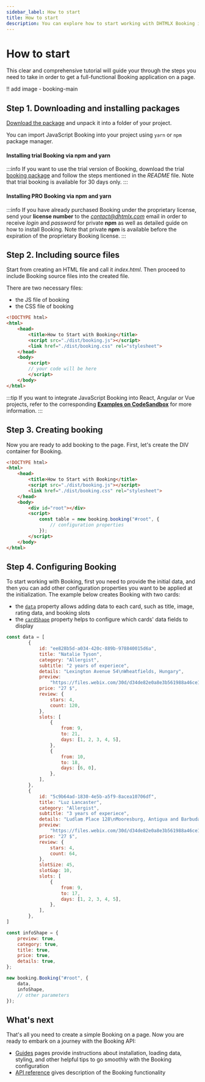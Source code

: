 ```yaml
---
sidebar_label: How to start
title: How to start
description: You can explore how to start working with DHTMLX Booking in the documentation of the DHTMLX JavaScript Booking library. Browse developer guides and API reference, try out code examples and live demos, and download a free 30-day evaluation version of DHTMLX Booking.
---
```


# How to start

This clear and comprehensive tutorial will guide your through the steps you need to take in order to get a full-functional Booking application on a page.

!! add image - booking-main

## Step 1. Downloading and installing packages

[Download the package](https://dhtmlx.com/docs/products/dhtmlxbooking/download.shtml) and unpack it into a folder of your project.

You can import JavaScript Booking into your project using `yarn` or `npm` package manager.

#### Installing trial Booking via npm and yarn

:::info
If you want to use the trial version of Booking, download the trial [booking package](https://dhtmlx.com/docs/products/dhtmlxbooking/download.shtml) and follow the steps mentioned in the *README* file. Note that trial booking is available for 30 days only.
:::

#### Installing PRO Booking via npm and yarn

:::info
If you have already purchased Booking under the proprietary license, send your **license number** to the *contact@dhtmlx.com* email in order to receive *login* and *password* for private **npm** as well as detailed guide on how to install Booking. Note that private **npm** is available before the expiration of the proprietary Booking license.
:::

## Step 2. Including source files

Start from creating an HTML file and call it *index.html*. Then proceed to include Booking source files into the created file.

There are two necessary files:

- the JS file of booking
- the CSS file of booking

~~~html {5-6} title="index.html"
<!DOCTYPE html>
<html>
    <head>
        <title>How to Start with Booking</title>
        <script src="./dist/booking.js"></script>   
        <link href="./dist/booking.css" rel="stylesheet">
    </head>
    <body>
        <script>
        // your code will be here
        </script>
    </body>
</html>
~~~

:::tip
If you want to integrate JavaScript Booking into React, Angular or Vue projects, refer to the corresponding [**Examples on CodeSandbox**](https://codesandbox.io/u/DHTMLX) for more information.
:::

## Step 3. Creating booking

Now you are ready to add booking to the page. First, let's create the DIV container for Booking. 

~~~html {} title="index.html"
<!DOCTYPE html>
<html>
    <head>
        <title>How to Start with Booking</title>
        <script src="./dist/booking.js"></script>   
        <link href="./dist/booking.css" rel="stylesheet">  
    </head>
    <body>
        <div id="root"></div>
        <script>
            const table = new booking.booking("#root", {
                // configuration properties
            });
        </script>
    </body>
</html>
~~~

## Step 4. Configuring Booking

To start working with Booking, first you need to provide the initial data, and then you can add other configuration properties you want to be applied at the initialization. The example below creates Booking with two cards:
- the [`data`](/api/config/booking-data) property allows adding data to each card, such as title, image, rating data, and booking slots
- the [`cardShape`](/api/config/booking-infoshape) property helps to configure which cards' data fields to display 

~~~jsx
const data = [
		{
			id: "ee828b5d-a034-420c-889b-978840015d6a",
			title: "Natalie Tyson",
			category: "Allergist",
			subtitle: "2 years of experiece",
			details: "Lexington Avenue 54\nWheatfields, Hungary",
			preview:
				"https://files.webix.com/30d/d34de82e0a8e3b561988a46ce1e86743/stock-photo-doc.jpg",
			price: "27 $",
			review: {
				stars: 4,
				count: 120,
			},
			slots: [
				{
					from: 9,
					to: 21,
					days: [1, 2, 3, 4, 5],
				},
				{
					from: 10,
					to: 18,
					days: [6, 0],
				},
			],
		},
		{
			id: "5c9b64ad-1830-4e5b-a5f9-8acea10706df",
			title: "Luz Lancaster",
			category: "Allergist",
			subtitle: "3 years of experiece",
			details: "Ludlam Place 128\nMooresburg, Antigua and Barbuda",
			preview:
				"https://files.webix.com/30d/d34de82e0a8e3b561988a46ce1e86743/stock-photo-doc.jpg",
			price: "27 $",
			review: {
				stars: 4,
				count: 64,
			},
			slotSize: 45,
			slotGap: 10,
			slots: [
				{
					from: 9,
					to: 17,
					days: [1, 2, 3, 4, 5],
				},
			],
		},
]

const infoShape = {
    preview: true,
    category: true,
    title: true,
    price: true,
    details: true,
};

new booking.Booking("#root", {
	data,
	infoShape,
	// other parameters
});
~~~

## What's next

That's all you need to create a simple Booking on a page. Now you are ready to embark on a journey with the Booking API:

- [Guides](/category/guides) pages provide instructions about installation, loading data, styling, and other helpful tips to go smoothly with the Booking configuration
- [API reference](/api/overview/main-overview) gives description of the Booking functionality